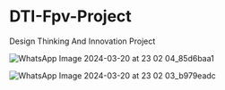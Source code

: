 # DTI-Fpv-Project
Design Thinking And Innovation Project

![WhatsApp Image 2024-03-20 at 23 02 04_85d6baa1](https://github.com/Arnav-Sinha-007/DTI-Fpv-Project/assets/67186135/84e5ccc3-255d-4f32-9689-2208679d0627)


![WhatsApp Image 2024-03-20 at 23 02 03_b979eadc](https://github.com/Arnav-Sinha-007/DTI-Fpv-Project/assets/67186135/bf5146d9-fcd9-48c1-8061-d3b158a7dd28)
